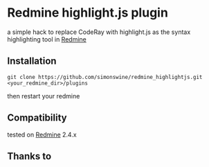 # Redmine highlight.js plugin

a simple hack to replace CodeRay with highlight.js as the syntax highlighting tool in [Redmine][redmine]

## Installation

`git clone https://github.com/simonswine/redmine_highlightjs.git <your_redmine_dir>/plugins`

then restart your redmine


## Compatibility

tested on [Redmine][redmine] 2.4.x

## Thanks to

[redmine]:http://www.redmine.org
[redmine_pygments]:https://github.com/alecchen/redmine_pygments
[highlight.js]:http://highlightjs.org/
